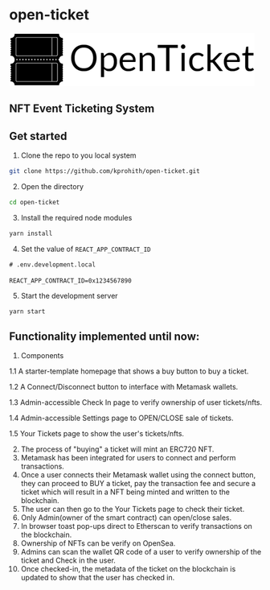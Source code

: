 # open-ticket
![](./src/images/logo.png)

## NFT Event Ticketing System

## Get started

1. Clone the repo to you local system

```bash
git clone https://github.com/kprohith/open-ticket.git
```

2. Open the directory

```bash
cd open-ticket
```

3. Install the required node modules

```bash
yarn install
```

4. Set the value of `REACT_APP_CONTRACT_ID`

```env
# .env.development.local

REACT_APP_CONTRACT_ID=0x1234567890
```

5. Start the development server

```bash
yarn start
```
## Functionality implemented until now:

1. Components

1.1 A starter-template homepage that shows a buy button to buy a ticket.

1.2 A Connect/Disconnect button to interface with Metamask wallets.

1.3 Admin-accessible Check In page to verify ownership of user tickets/nfts.

1.4 Admin-accessible Settings page to OPEN/CLOSE sale of tickets.

1.5 Your Tickets page to show the user's tickets/nfts.

2. The process of "buying" a ticket will mint an ERC720 NFT.
3. Metamask has been integrated for users to connect and perform transactions.
4. Once a user connects their Metamask wallet using the connect button, they can proceed to BUY a ticket, pay the transaction fee and secure a ticket which will result in a NFT being minted and written to the blockchain.
5. The user can then go to the Your Tickets page to check their ticket.
6. Only Admin(owner of the smart contract) can open/close sales.
7. In browser toast pop-ups direct to Etherscan to verify transactions on the blockchain.
8. Ownership of NFTs can be verify on OpenSea.
9. Admins can scan the wallet QR code of a user to verify ownership of the ticket and Check in the user.
10. Once checked-in, the metadata of the ticket on the blockchain is updated to show that the user has checked in.
